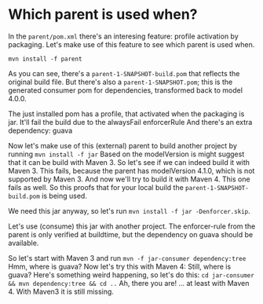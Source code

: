 # Which parent is used when?

In the `parent/pom.xml` there's an interesing feature: profile activation by packaging. 
Let's make use of this feature to see which parent is used when.

`mvn install -f parent`

As you can see, there's a `parent-1-SNAPSHOT-build.pom` that reflects the original build file.
But there's also a `parent-1-SNAPSHOT.pom`; this is the generated consumer pom for dependencies, transformed back to model 4.0.0.

The just installed pom has a profile, that activated when the packaging is jar.
It'll fail the build due to the alwaysFail enforcerRule
And there's an extra dependency: guava

Now let's make use of this (external) parent to build another project by running `mvn install -f jar`
Based on the modelVersion is might suggest that it can be build with Maven 3.
So let's see if we can indeed build it with Maven 3.
This fails, because the parent has modelVersion 4.1.0, which is not supported by Maven 3.
And now we'll try to build it with Maven 4.
This one fails as well. So this proofs that for your local build the `parent-1-SNAPSHOT-build.pom` is being used.

We need this jar anyway, so let's run `mvn install -f jar -Denforcer.skip`.

Let's use (consume) this jar with another project.
The enforcer-rule from the parent is only verified at buildtime, but the dependency on guava should be available.

So let's start with Maven 3 and run `mvn -f jar-consumer dependency:tree`
Hmm, where is guava?
Now let's try this with Maven 4:
Still, where is guava?
Here's something weird happening, so let's do this: `cd jar-consumer && mvn dependency:tree && cd ..`
Ah, there you are! ... at least with Maven 4. With Maven3 it is still missing.
